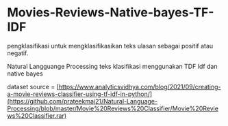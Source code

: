 # Movies-Reviews-Native-bayes-TF-IDF
pengklasifikasi untuk mengklasifikasikan teks ulasan sebagai positif atau negatif. 

Natural Langguange Processing teks klasifikasi menggunakan TDF Idf dan native bayes

dataset source = [https://www.analyticsvidhya.com/blog/2021/09/creating-a-movie-reviews-classifier-using-tf-idf-in-python/](https://github.com/prateekmaj21/Natural-Language-Processing/blob/master/Movie%20Reviews%20Classifier/Movie%20Reviews%20Classifier.rar)
